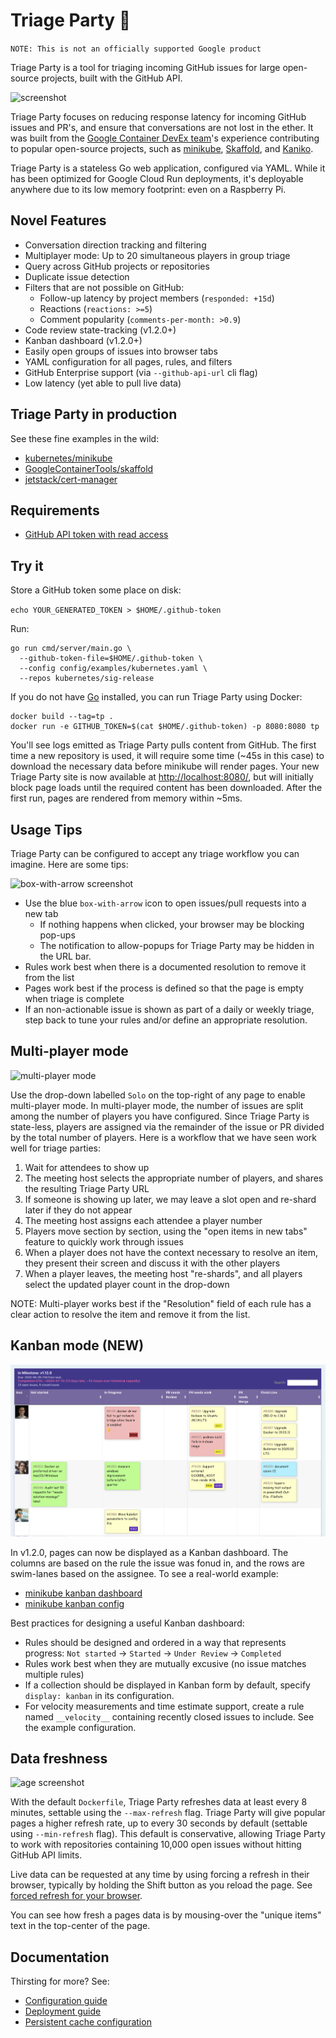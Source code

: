 # Triage Party 🎉

`NOTE: This is not an officially supported Google product`

Triage Party is a tool for triaging incoming GitHub issues for large open-source projects, built with the GitHub API.

![screenshot](docs/images/screenshot.png)

Triage Party focuses on reducing response latency for incoming GitHub issues and PR's, and ensure that conversations are not lost in the ether. It was built from the [Google Container DevEx team](https://github.com/GoogleContainerTools)'s experience contributing to popular open-source projects, such as [minikube](https://github.com/kubernetes/minikube), [Skaffold](https://github.com/GoogleContainerTools/skaffold/), and [Kaniko](https://github.com/GoogleContainerTools/kaniko/).

Triage Party is a stateless Go web application, configured via YAML. While it has been optimized for Google Cloud Run deployments, it's deployable anywhere due to its low memory footprint: even on a Raspberry Pi.

## Novel Features

* Conversation direction tracking and filtering
* Multiplayer mode: Up to 20 simultaneous players in group triage
* Query across GitHub projects or repositories
* Duplicate issue detection
* Filters that are not possible on GitHub:
  * Follow-up latency by project members (`responded: +15d`)
  * Reactions (`reactions: >=5`)
  * Comment popularity (`comments-per-month: >0.9`)
* Code review state-tracking (v1.2.0+)
* Kanban dashboard (v1.2.0+)
* Easily open groups of issues into browser tabs
* YAML configuration for all pages, rules, and filters
* GitHub Enterprise support (via `--github-api-url` cli flag)
* Low latency (yet able to pull live data)

## Triage Party in production

See these fine examples in the wild:

* [kubernetes/minikube](http://tinyurl.com/mk-tparty)
* [GoogleContainerTools/skaffold](http://tinyurl.com/skaffold-tparty)
* [jetstack/cert-manager](https://triage.build-infra.jetstack.net/)

## Requirements

* [GitHub API token with read access](https://help.github.com/en/articles/creating-a-personal-access-token-for-the-command-line)

## Try it

Store a GitHub token some place on disk:

`echo YOUR_GENERATED_TOKEN > $HOME/.github-token`

Run:

```shell
go run cmd/server/main.go \
  --github-token-file=$HOME/.github-token \
  --config config/examples/kubernetes.yaml \
  --repos kubernetes/sig-release
```

If you do not have [Go](https://golang.org/) installed, you can run Triage Party using Docker:

```shell
docker build --tag=tp .
docker run -e GITHUB_TOKEN=$(cat $HOME/.github-token) -p 8080:8080 tp
```

You'll see logs emitted as Triage Party pulls content from GitHub. The first time a new repository is used, it will require some time (~45s in this case) to download the necessary data before minikube will render pages. Your new Triage Party site is now available at [http://localhost:8080/](http://localhost:8080/), but will initially block page loads until the required content has been downloaded. After the first run, pages are rendered from memory within ~5ms.

## Usage Tips

Triage Party can be configured to accept any triage workflow you can imagine. Here are some tips:

![box-with-arrow screenshot](docs/images/open-tab.png)

* Use the blue `box-with-arrow` icon to open issues/pull requests into a new tab
  * If nothing happens when clicked, your browser may be blocking pop-ups
  * The notification to allow-popups for Triage Party may be hidden in the URL bar.
* Rules work best when there is a documented resolution to remove it from the list
* Pages work best if the process is defined so that the page is empty when triage is complete
* If an non-actionable issue is shown as part of a daily or weekly triage, step back to tune your rules and/or define an appropriate resolution.

## Multi-player mode

![multi-player mode](docs/images/multiplayer.png)

Use the drop-down labelled `Solo` on the top-right of any page to enable multi-player mode. In multi-player mode, the number of issues are split among the number of players you have configured. Since Triage Party is state-less, players are assigned via the remainder of the issue or PR divided by the total number of players. Here is a workflow that we have seen work well for triage parties:

1. Wait for attendees to show up
1. The meeting host selects the appropriate number of players, and shares the resulting Triage Party URL
1. If someone is showing up later, we may leave a slot open and re-shard later if they do not appear
1. The meeting host assigns each attendee a player number
1. Players move section by section, using the "open items in new tabs" feature to quickly work through issues
1. When a player does not have the context necessary to resolve an item, they present their screen and discuss it with the other players
1. When a player leaves, the meeting host "re-shards", and all players select the updated player count in the drop-down

NOTE: Multi-player works best if the "Resolution" field of each rule has a clear action to resolve the item and remove it from the list.

## Kanban mode (NEW)

![kanban mode](docs/images/kanban.png)

In v1.2.0, pages can now be displayed as a Kanban dashboard. The columns are based on the rule the issue was fonud in, and the rows are swim-lanes based on the assignee. To see a real-world example:

* [minikube kanban dashboard](http://tinyurl.com/minikube-kanban)
* [minikube kanban config](https://github.com/google/triage-party/blob/569782c961d66468e0def2d4f8b54acd104b02f4/config/examples/minikube.yaml#L111)

Best practices for designing a useful Kanban dashboard:

* Rules should be designed and ordered in a way that represents progress: `Not started` -> `Started` -> `Under Review` -> `Completed`
* Rules work best when they are mutually excusive (no issue matches multiple rules)
* If a collection should be displayed in Kanban form by default, specify `display: kanban` in its configuration.
* For velocity measurements and time estimate support, create a rule named `__velocity__` containing recently closed issues to include. See the example configuration.

## Data freshness

![age screenshot](docs/images/age.png)

With the default `Dockerfile`, Triage Party refreshes data at least every 8 minutes, settable using the `--max-refresh` flag. Triage Party will give popular pages a higher refresh rate, up to every 30 seconds by default (settable using `--min-refresh` flag). This default is conservative, allowing Triage Party to work with repositories containing 10,000 open issues without hitting GitHub API limits.

Live data can be requested at any time by using forcing a refresh in their browser, typically by holding the Shift button as you reload the page. See   [forced refresh for your browser](https://en.wikipedia.org/wiki/Wikipedia:Bypass_your_cache#Bypassing_cache).

You can see how fresh a pages data is by mousing-over the "unique items" text in the top-center of the page.

## Documentation

Thirsting for more? See:

* [Configuration guide](docs/config.md)
* [Deployment guide](docs/deploy.md)
* [Persistent cache configuration](docs/persist.md)
